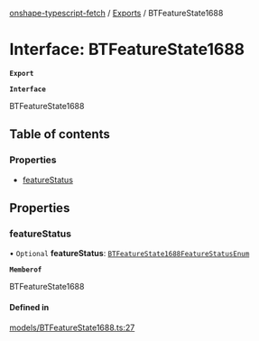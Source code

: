 [onshape-typescript-fetch](../README.md) / [Exports](../modules.md) / BTFeatureState1688

# Interface: BTFeatureState1688

**`Export`**

**`Interface`**

BTFeatureState1688

## Table of contents

### Properties

- [featureStatus](BTFeatureState1688.md#featurestatus)

## Properties

### featureStatus

• `Optional` **featureStatus**: [`BTFeatureState1688FeatureStatusEnum`](../modules.md#btfeaturestate1688featurestatusenum-1)

**`Memberof`**

BTFeatureState1688

#### Defined in

[models/BTFeatureState1688.ts:27](https://github.com/toebes/onshape-typescript-fetch/blob/3e11ae1/models/BTFeatureState1688.ts#L27)
